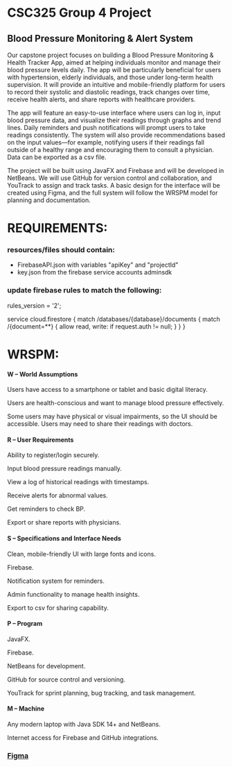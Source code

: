 # CSC325 Group 4 Project
## Blood Pressure Monitoring & Alert System
Our capstone project focuses on building a Blood Pressure Monitoring & Health Tracker App, aimed at helping individuals monitor and manage their blood pressure levels daily. The app will be particularly beneficial for users with hypertension, elderly individuals, and those under long-term health supervision. It will provide an intuitive and mobile-friendly platform for users to record their systolic and diastolic readings, track changes over time, receive health alerts, and share reports with healthcare providers.

The app will feature an easy-to-use interface where users can log in, input blood pressure data, and visualize their readings through graphs and trend lines. Daily reminders and push notifications will prompt users to take readings consistently. The system will also provide recommendations based on the input values—for example, notifying users if their readings fall outside of a healthy range and encouraging them to consult a physician. Data can be exported as a csv file.

The project will be built using JavaFX and Firebase and will be developed in NetBeans. We will use GitHub for version control and collaboration, and YouTrack to assign and track tasks. A basic design for the interface will be created using Figma, and the full system will follow the WRSPM model for planning and documentation. 

# REQUIREMENTS:
### resources/files should contain:
- FirebaseAPI.json with variables "apiKey" and "projectId"
- key.json from the firebase service accounts adminsdk


### update firebase rules to match the following: 
rules_version = '2';

service cloud.firestore {
  match /databases/{database}/documents {
    match /{document=**} {
      allow read, write: if request.auth != null;
    }
  }
}
# WRSPM: 
#### W – World Assumptions
Users have access to a smartphone or tablet and basic digital literacy.

Users are health-conscious and want to manage blood pressure effectively. 

Some users may have physical or visual impairments, so the UI should be accessible. Users may need to share their readings with doctors. 

#### R – User Requirements 
Ability to register/login securely. 

Input blood pressure readings manually. 

View a log of historical readings with timestamps. 

Receive alerts for abnormal values. 

Get reminders to check BP. 

Export or share reports with physicians. 

#### S – Specifications and Interface Needs 
Clean, mobile-friendly UI with large fonts and icons. 

Firebase. 

Notification system for reminders. 

Admin functionality to manage health insights. 

Export to csv for sharing capability. 

#### P – Program
JavaFX. 

Firebase. 

NetBeans for development. 

GitHub for source control and versioning. 

YouTrack for sprint planning, bug tracking, and task management. 

#### M – Machine
Any modern laptop with Java SDK 14+ and NetBeans. 

Internet access for Firebase and GitHub integrations.


### [Figma](https://www.figma.com/files/team/1517314258344349520/project/403038466/Team-project?fuid=1517314590848677779)

